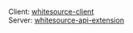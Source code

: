 Client: [whitesource-client](https://github.wdf.sap.corp/kubernetes/whitesource-client/) <br>
Server: [whitesource-api-extension](https://github.wdf.sap.corp/kubernetes/whitesource-api-extension/)